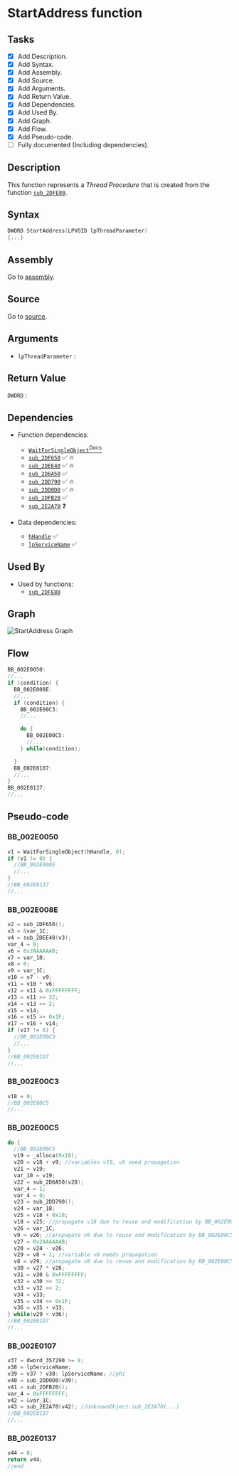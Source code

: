 # StartAddress function

## Tasks

- [X] Add Description.
- [X] Add Syntax.
- [X] Add Assembly.
- [X] Add Source.
- [X] Add Arguments.
- [X] Add Return Value.
- [X] Add Dependencies.
- [X] Add Used By.
- [X] Add Graph.
- [X] Add Flow.
- [X] Add Pseudo-code.
- [ ] Fully documented (Including dependencies).

## Description

This function represents a *Thread Procedure* that is created from the function [`sub_2DFE80`](sub_2DFE80.md).

## Syntax

```c
DWORD StartAddress(LPVOID lpThreadParameter)
{...}
```

## Assembly

Go to [assembly](../asm/StartAddress.asm).

## Source

Go to [source](../cc/StartAddress.cc).

## Arguments

* `lpThreadParameter` : 

## Return Value

`DWORD` : 

## Dependencies

* Function dependencies:
  * [`WaitForSingleObject`<sup>Docs</sup>](https://docs.microsoft.com/en-us/windows/win32/api/synchapi/nf-synchapi-waitforsingleobject)
  * [`sub_2DF650`](sub_2DF650.md) ✅ 🔥
  * [`sub_2DEE40`](sub_2DEE40.md) ✅ 🔥
  * [`sub_2D6A50`](sub_2D6A50.md) ✅
  * [`sub_2DD790`](sub_2DD790.md) ✅ 🔥
  * [`sub_2DD0D0`](sub_2DD0D0.md) ✅ 🔥
  * [`sub_2DFB20`](sub_2DFB20.md) ✅
  * [`sub_2E2A70`](sub_2E2A70.md) ❓

* Data dependencies:
  * [`hHandle`](hHandle.md) ✅
  * [`lpServiceName`](lpServiceName.md) ✅

## Used By

* Used by functions:
  * [`sub_2DFE80`](sub_2DFE80.md)

## Graph

![StartAddress Graph](../svg/StartAddress.svg "StartAddress Graph")

## Flow

```c
BB_002E0050:
//...
if (condition) {
  BB_002E008E:
  //...
  if (condition) {
    BB_002E00C3:
    //...

    do {
      BB_002E00C5:
      //...
    } while(condition);

  }
  BB_002E0107:
  //...
}
BB_002E0137:
//...
```

## Pseudo-code

### BB_002E0050

```c
v1 = WaitForSingleObject(hHandle, 0);
if (v1 != 0) {
  //BB_002E008E
  //...
}
//BB_002E0137
//...
```

### BB_002E008E

```c
v2 = sub_2DF650();
v3 = &var_1C;
v4 = sub_2DEE40(v3);
var_4 = 0;
v6 = 0x2AAAAAAB;
v7 = var_18;
v8 = 0;
v9 = var_1C;
v10 = v7 - v9;
v11 = v10 * v6;
v12 = v11 & 0xFFFFFFFF;
v13 = v11 >> 32;
v14 = v13 >> 2;
v15 = v14;
v16 = v15 >> 0x1F;
v17 = v16 + v14;
if (v17 != 0) {
  //BB_002E00C3
  //...
}
//BB_002E0107
//...
```

### BB_002E00C3

```c
v18 = 0;
//BB_002E00C5
//...
```

### BB_002E00C5

```c
do {
  //BB_002E00C5
  v19 = _alloca(0x18);
  v20 = v18 + v9; //variables v18, v9 need propagation
  v21 = v19;
  var_10 = v19;
  v22 = sub_2D6A50(v20);
  var_4 = 1;
  var_4 = 0;
  v23 = sub_2DD790();
  v24 = var_18;
  v25 = v18 + 0x18;
  v18 = v25; //propagate v18 due to reuse and modification by BB_002E00C5
  v26 = var_1C;
  v9 = v26; //propagate v9 due to reuse and modification by BB_002E00C5
  v27 = 0x2AAAAAAB;
  v28 = v24 - v26;
  v29 = v8 + 1; //variable v8 needs propagation
  v8 = v29; //propagate v8 due to resue and modification by BB_002E00C5
  v30 = v27 * v28;
  v31 = v30 & 0xFFFFFFFF;
  v32 = v30 >> 32;
  v33 = v32 >> 2;
  v34 = v33;
  v35 = v34 >> 0x1F;
  v36 = v35 + v33;
} while(v29 < v36);
//BB_002E0107
//...
```

### BB_002E0107

```c
v37 = dword_357290 >= 8;
v38 = lpServiceName;
v39 = v37 ? v38: lpServiceName; //phi
v40 = sub_2DD0D0(v39);
v41 = sub_2DFB20();
var_4 = 0xFFFFFFFF;
v42 = &var_1C;
v43 = sub_2E2A70(v42); //UnknownObject.sub_2E2A70(...)
//BB_002E0137
//...
```

### BB_002E0137

```c
v44 = 0;
return v44;
//end
```
